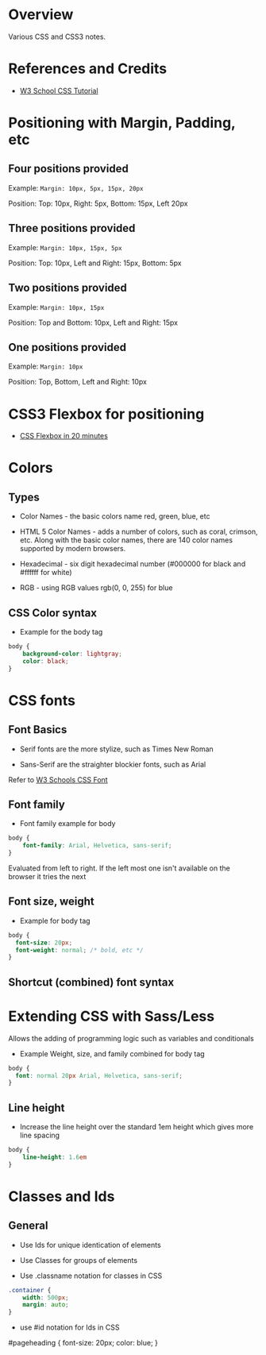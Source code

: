 # Overview

Various CSS and CSS3 notes.

# References and Credits

* [W3 School CSS Tutorial](https://www.w3schools.com/css/default.asp)

# Positioning with Margin, Padding, etc

## Four positions provided

Example: `Margin: 10px, 5px, 15px, 20px`

Position: Top: 10px, Right: 5px, Bottom: 15px, Left 20px

## Three positions provided

Example: `Margin: 10px, 15px, 5px`

Position: Top: 10px, Left and Right: 15px, Bottom: 5px

## Two positions provided

Example: `Margin: 10px, 15px`

Position: Top and Bottom: 10px, Left and Right: 15px

## One positions provided

Example: `Margin: 10px`

Position: Top, Bottom, Left and Right: 10px

# CSS3 Flexbox for positioning

* [CSS Flexbox in 20 minutes](https://www.youtube.com/watch?v=JJSoEo8JSnc)

# Colors

## Types

* Color Names - the basic colors name red, green, blue, etc

* HTML 5 Color Names - adds a number of colors, such as coral, crimson, etc.  Along with the basic color names, there are 140 color names supported by modern browsers.

* Hexadecimal - six digit hexadecimal number (#000000 for black and #ffffff for white)

* RGB - using RGB values rgb(0, 0, 255) for blue

## CSS Color syntax

* Example for the body tag

```css
body {
    background-color: lightgray;
    color: black;
}
```

# CSS fonts

## Font Basics

* Serif fonts are the more stylize, such as Times New Roman

* Sans-Serif are the straighter blockier fonts, such as Arial

Refer to [W3 Schools CSS Font](https://www.w3schools.com/css/css_font.asp)

## Font family

* Font family example for body

```css
body {
    font-family: Arial, Helvetica, sans-serif;
}
```
Evaluated from left to right.  If the left most one isn't available on the browser it tries the next

## Font size, weight

* Example for body tag

```css
body {
  font-size: 20px;
  font-weight: normal; /* bold, etc */
}
```

## Shortcut (combined) font syntax

# Extending CSS with Sass/Less

Allows the adding of programming logic such as variables and conditionals

* Example Weight, size, and family combined for body tag

```css
body {
  font: normal 20px Arial, Helvetica, sans-serif;
}
```

## Line height

* Increase the line height over the standard 1em height which gives more line spacing

```css
body {
    line-height: 1.6em
}
```

# Classes and Ids

## General

* Use Ids for unique identication of elements

* Use Classes for groups of elements

* Use .classname notation for classes in CSS

```css
.container {
    width: 500px;
    margin: auto;
}
```

* use #id notation for Ids in CSS

#pageheading {
    font-size: 20px;
    color: blue;
}
